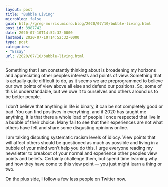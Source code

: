 ```yaml
---
layout: post
title: "Bubble Living"
microblog: false
guid: http://greg-morris.micro.blog/2020/07/10/bubble-living.html
post_id: 3987742
date: 2020-07-10T14:52:32-0000
lastmod: 2020-07-10T14:52:32-0000
type: post
categories:
- "Essay"
url: /2020/07/10/bubble-living.html
---
```

Something that I am constantly thinking about is broadening my horizons and appreciating other peoples interests and points of view. Something that is actually quite difficult to do, as it seems we are preprogrammed to believe our own points of view above all else and defend our positions. So, some of this is understandable, but we owe it to ourselves and others around us to be better people.</p>
<p>I don’t believe that anything in life is binary, it can be not completely good or bad. You can find positives in everything, and if 2020 has taught me anything, it is that there a whole load of people I once respected that live in a bubble of their choice. Many fail to see that their experiences are not what others have felt and share some disgusting opinions online.</p>
<p>I am talking disputing systematic racism levels of idiocy. View points that will affect others should be questioned as much as possible and living in a bubble of your mind won’t help you do this. I urge everyone reading my newsletter to breakout of your normal and experience other peoples view points and beliefs. Certainly challenge them, but spend time learning why and how they have come to this view point — you just might learn a thing or two.</p>
<p>On the plus side, I follow a few less people on Twitter now.</p>
